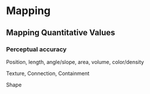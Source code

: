 # Mapping

## Mapping Quantitative Values

### Perceptual accuracy

Position, length, angle/slope, area, volume, color/density

Texture, Connection, Containment

Shape
